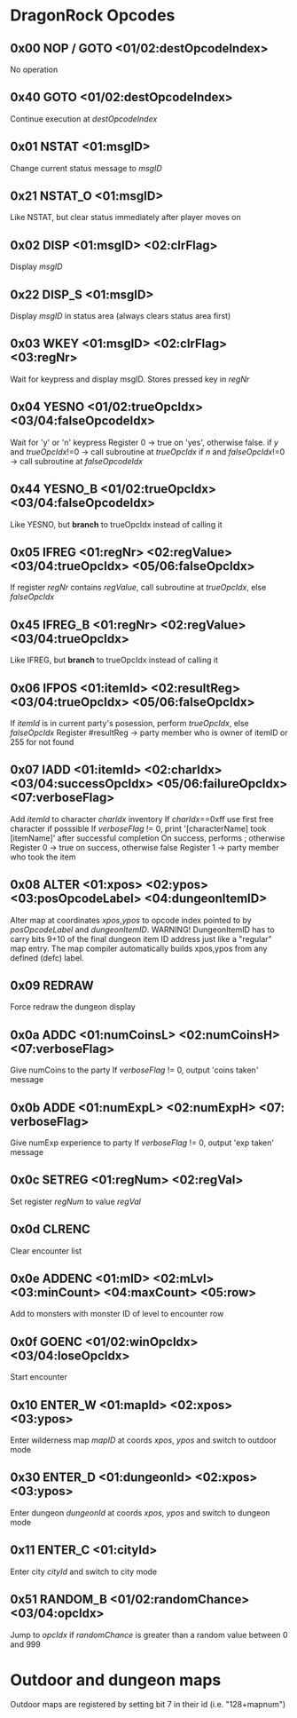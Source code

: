 # DragonRock Opcodes

## 0x00 NOP / GOTO <01/02:destOpcodeIndex>
No operation

## 0x40 GOTO <01/02:destOpcodeIndex>
Continue execution at *destOpcodeIndex*

## 0x01 NSTAT <01:msgID>
Change current status message to *msgID*

## 0x21 NSTAT_O <01:msgID>
Like NSTAT, but clear status immediately after player moves on

## 0x02 DISP <01:msgID> <02:clrFlag>
Display *msgID*

## 0x22 DISP_S <01:msgID>
Display *msgID* in status area (always clears status area first)

## 0x03 WKEY <01:msgID> <02:clrFlag> <03:regNr>
Wait for keypress and display msgID. Stores pressed key in *regNr*

## 0x04 YESNO <01/02:trueOpcIdx> <03/04:falseOpcodeIdx>
Wait for 'y' or 'n' keypress
Register 0 -> true on 'yes', otherwise false.
if *y* and *trueOpcIdx*!=0 -> call subroutine at *trueOpcIdx*
if *n* and *falseOpcIdx*!=0 -> call subroutine at *falseOpcodeIdx*

## 0x44 YESNO_B <01/02:trueOpcIdx> <03/04:falseOpcodeIdx>
Like YESNO, but **branch** to trueOpcIdx instead of calling it

## 0x05 IFREG <01:regNr> <02:regValue> <03/04:trueOpcIdx> <05/06:falseOpcIdx>
If register *regNr* contains *regValue*, call subroutine at *trueOpcIdx*, else *falseOpcIdx*

## 0x45 IFREG_B <01:regNr> <02:regValue> <03/04:trueOpcIdx> 
Like IFREG, but **branch** to trueOpcIdx instead of calling it

## 0x06 IFPOS <01:itemId> <02:resultReg> <03/04:trueOpcIdx> <05/06:falseOpcIdx> 
If *itemId* is in current party's posession, perform *trueOpcIdx*, else *falseOpcIdx* 
Register #resultReg -> party member who is owner of itemID or 255 for not found

## 0x07 IADD <01:itemId> <02:charIdx> <03/04:successOpcIdx> <05/06:failureOpcIdx> <07:verboseFlag>
Add *itemId* to character *charIdx* inventory
If *charIdx*==0xff use first free character if posssible
If *verboseFlag* != 0, print '[characterName] took [itemName]' after successful completion
On success, performs <successOpcIdx>; otherwise <failureOpcIdx>
Register 0 -> true on success, otherwise false
Register 1 -> party member who took the item

## 0x08 ALTER <01:xpos> <02:ypos> <03:posOpcodeLabel> <04:dungeonItemID>
Alter map at coordinates *xpos*,*ypos* to opcode index pointed to by *posOpcodeLabel* and *dungeonItemID*. WARNING! DungeonItemID has to carry bits 9+10 of the final dungeon item ID address just like a "regular" map entry.
The map compiler automatically builds xpos,ypos from any defined (defc) label. 

## 0x09 REDRAW
Force redraw the dungeon display

## 0x0a ADDC <01:numCoinsL> <02:numCoinsH> <07:verboseFlag>
Give numCoins to the party
If *verboseFlag* != 0,  output 'coins taken' message

## 0x0b ADDE <01:numExpL> <02:numExpH> <07: verboseFlag>
Give numExp experience to party
If *verboseFlag* != 0,  output 'exp taken' message

## 0x0c SETREG <01:regNum> <02:regVal>
Set register *regNum* to value *regVal*

## 0x0d CLRENC
Clear encounter list

## 0x0e ADDENC <01:mID> <02:mLvl> <03:minCount> <04:maxCount> <05:row> 
Add <minCount>  to <maxCount> monsters with monster ID <mID> of level <mLvl> to encounter row <row>

## 0x0f GOENC <01/02:winOpcIdx> <03/04:loseOpcIdx>
Start encounter

## 0x10 ENTER_W <01:mapId> <02:xpos> <03:ypos>
Enter wilderness map *mapID* at coords *xpos*, *ypos* and switch to outdoor mode

## 0x30 ENTER_D <01:dungeonId> <02:xpos> <03:ypos>
Enter dungeon *dungeonId* at coords *xpos*, *ypos* and switch to dungeon mode

## 0x11 ENTER_C <01:cityId>
Enter city *cityId* and switch to city mode

## 0x51 RANDOM_B <01/02:randomChance> <03/04:opcIdx>
Jump to *opcIdx* if *randomChance* is greater than a random value between 0 and 999

# Outdoor and dungeon maps
Outdoor maps are registered by setting bit 7 in their id (i.e. "128+mapnum")
